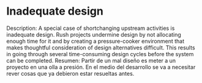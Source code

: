 # Inadequate design

Description: A special case of shortchanging upstream activities is inadequate design. Rush projects undermine design by not allocating enough time for it and by creating a pressure-cooker environment that makes thoughtful consideration of design alternatives difficult. This results in going through several time-consuming design cycles before the system can be completed.
Resumen: Partir de un mal diseño es meter a un proyecto en una olla a presión. En el medio del desarrollo se va a necesitar rever cosas que ya debieron estar resueltas antes.